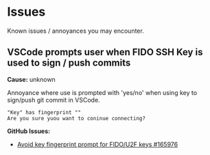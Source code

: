 # Issues

Known issues / annoyances you may encounter.

## VSCode prompts user when FIDO SSH Key is used to sign / push commits

**Cause:** unknown

Annoyance where use is prompted with 'yes/no' when using key to sign/push git commit in VSCode.

    "Key" has fingerprint ""
    Are you sure yuou want to coninue connecting?

**GitHub Issues:**
- [Avoid key fingerprint prompt for FIDO/U2F keys #165976](https://github.com/microsoft/vscode/pull/165976)
